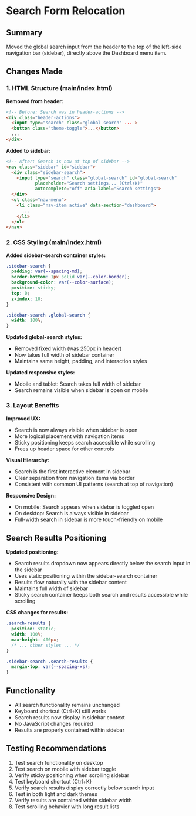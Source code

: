 # Search Form Relocation

## Summary
Moved the global search input from the header to the top of the left-side navigation bar (sidebar), directly above the Dashboard menu item.

## Changes Made

### 1. HTML Structure (main/index.html)

**Removed from header:**
```html
<!-- Before: Search was in header-actions -->
<div class="header-actions">
  <input type="search" class="global-search" ... >
  <button class="theme-toggle">...</button>
  ...
</div>
```

**Added to sidebar:**
```html
<!-- After: Search is now at top of sidebar -->
<nav class="sidebar" id="sidebar">
  <div class="sidebar-search">
    <input type="search" class="global-search" id="global-search" 
           placeholder="Search settings... (Ctrl+K)"
           autocomplete="off" aria-label="Search settings">
  </div>
  <ul class="nav-menu">
    <li class="nav-item active" data-section="dashboard">
      ...
    </li>
  </ul>
</nav>
```

### 2. CSS Styling (main/index.html)

**Added sidebar-search container styles:**
```css
.sidebar-search {
  padding: var(--spacing-md);
  border-bottom: 1px solid var(--color-border);
  background-color: var(--color-surface);
  position: sticky;
  top: 0;
  z-index: 10;
}

.sidebar-search .global-search {
  width: 100%;
}
```

**Updated global-search styles:**
- Removed fixed width (was 250px in header)
- Now takes full width of sidebar container
- Maintains same height, padding, and interaction styles

**Updated responsive styles:**
- Mobile and tablet: Search takes full width of sidebar
- Search remains visible when sidebar is open on mobile

### 3. Layout Benefits

**Improved UX:**
- Search is now always visible when sidebar is open
- More logical placement with navigation items
- Sticky positioning keeps search accessible while scrolling
- Frees up header space for other controls

**Visual Hierarchy:**
- Search is the first interactive element in sidebar
- Clear separation from navigation items via border
- Consistent with common UI patterns (search at top of navigation)

**Responsive Design:**
- On mobile: Search appears when sidebar is toggled open
- On desktop: Search is always visible in sidebar
- Full-width search in sidebar is more touch-friendly on mobile

## Search Results Positioning

**Updated positioning:**
- Search results dropdown now appears directly below the search input in the sidebar
- Uses static positioning within the sidebar-search container
- Results flow naturally with the sidebar content
- Maintains full width of sidebar
- Sticky search container keeps both search and results accessible while scrolling

**CSS changes for results:**
```css
.search-results {
  position: static;
  width: 100%;
  max-height: 400px;
  /* ... other styles ... */
}

.sidebar-search .search-results {
  margin-top: var(--spacing-xs);
}
```

## Functionality
- All search functionality remains unchanged
- Keyboard shortcut (Ctrl+K) still works
- Search results now display in sidebar context
- No JavaScript changes required
- Results are properly contained within sidebar

## Testing Recommendations
1. Test search functionality on desktop
2. Test search on mobile with sidebar toggle
3. Verify sticky positioning when scrolling sidebar
4. Test keyboard shortcut (Ctrl+K)
5. Verify search results display correctly below search input
6. Test in both light and dark themes
7. Verify results are contained within sidebar width
8. Test scrolling behavior with long result lists
